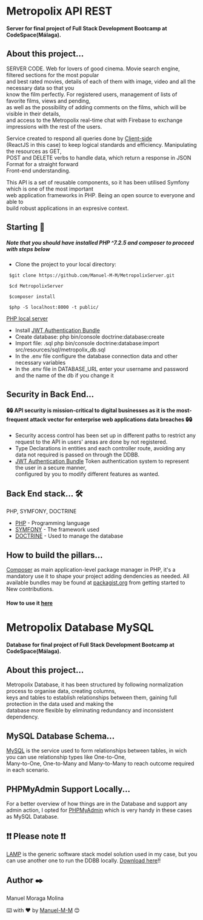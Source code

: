 # Metropolix API REST

#### Server for final project of Full Stack Development Bootcamp at CodeSpace(Málaga).  

## About this project... 

SERVER CODE. Web for lovers of good cinema. Movie search engine, filtered sections for the most popular  
and best rated movies, details of each of them with image, video and all the necessary data so that you  
know the film perfectly. For registered users, management of lists of favorite films, views and pending,  
as well as the possibility of adding comments on the films, which will be visible in their details,  
and access to the Metropolix real-time chat with Firebase to exchange impressions with the rest of the users.  

Service created to respond all queries done by [Client-side](https://en.wikipedia.org/wiki/Client-side#:~:text=Client%2Dside%20refers%20to%20operations,relationship%20in%20a%20computer%20network.)  
(ReactJS in this case) to keep logical standards and efficiency. Manipulating the resources as GET,  
POST and DELETE verbs to handle data, which return a response in JSON Format for a straight forward  
Front-end understanding.

This API is a set of reusable components, so it has been utilised Symfony which is one of the most important  
web application frameworks in PHP. Being an open source to everyone and able to  
build robust applications in an expresive context.

## Starting  🚀

##### Note that you should have installed PHP ^7.2.5 and composer to proceed with steps below
* Clone the project to your local directory:
```` 
 $git clone https://github.com/Manuel-M-M/MetropolixServer.git
````
````
 $cd MetropolixServer  
````
````
 $composer install
````
````
 $php -S localhost:8000 -t public/
````  
[PHP local server](https://www.php.net/manual/en/features.commandline.webserver.php)
* Install [JWT Authentication Bundle](https://github.com/lexik/LexikJWTAuthenticationBundle)
* Create database: php bin/console doctrine:database:create 
* Import file: .sql php bin/console doctrine:database:import src/resources/sql/metropolix_db.sql
* In the .env file configure the database connection data and other necessary variables
* In the .env file in DATABASE_URL enter your username and password and the name of the db if you change it

## Security in Back End...

#### 🔒🔒   API security is mission-critical to digital businesses as it is the most-frequent attack vector for enterprise web applications data breaches   🔒🔒

* Security access control has been set up in different paths to restrict any request to the API in users' areas are done by not registered.
* Type Declarations in entities and each controller route, avoiding any data not required is passed on through the DDBB.
* [JWT Authentication Bundle](https://github.com/lexik/LexikJWTAuthenticationBundle) Token authentication system to represent the user in a secure manner,  
configured by you to modify different features as wanted.

## Back End stack...  🛠️

PHP, SYMFONY, DOCTRINE

- [PHP](https://www.php.net/) - Programming language  
- [SYMFONY](https://symfony.com/) - The framework used 
- [DOCTRINE](https://www.doctrine-project.org/) - Used to manage the database 

## How to build the pillars...

[Composer](https://getcomposer.org/) as main application-level package manager in PHP, it's a mandatory use it to shape your project adding dendencies as needed. All available bundles may be found at [packagist.org](https://packagist.org/) from getting started to New contributions.

#### How to use it [here](https://getcomposer.org/doc/01-basic-usage.md)

# Metropolix Database MySQL

#### Database for final project of Full Stack Development Bootcamp at CodeSpace(Málaga). 

## About this project...

Metropolix Database, it has been structured by following normalization process to organise data, creating columns,  
keys and tables to establish relationships between them, gaining full protection in the data used and making the  
database more flexible by eliminating redundancy and inconsistent dependency.

## MySQL Database Schema...
 
[MySQL](https://www.mysql.com/) is the service used to form relationships between tables, in wich you can use relationship types like One-to-One,  
Many-to-One, One-to-Many and Many-to-Many to reach outcome required in each scenario.

##  PHPMyAdmin Support Locally... 

For a better overview of how things are in the Database and support any admin action, I opted for [PHPMyAdmin](https://www.phpmyadmin.net/) which is very handy in these cases as MySQL Database.

## ❗❗ Please note ❗❗

[LAMP](https://en.wikipedia.org/wiki/LAMP_(software_bundle)) is the generic software stack model solution used in my case, but you can use another one to run the DDBB locally. [Download here](https://bitnami.com/stack/lamp/installer)!!

## Author  ✒️

 Manuel Moraga Molina

⌨️ with ❤️ by [Manuel-M-M](https://github.com/Manuel-M-M) 😊

